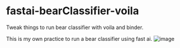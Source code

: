 # fastai-bearClassifier-voila
Tweak things to run bear classifier with voila and binder.

This is my own practice to run a bear classifier using fast ai. 
![image](https://user-images.githubusercontent.com/12367582/229393679-c4548c46-38f7-41f5-8df7-695b78f37174.png)
